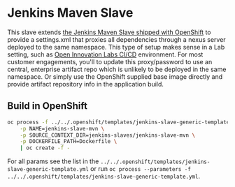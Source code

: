 # Jenkins Maven Slave

This slave extends [the Jenkins Maven Slave shipped with OpenShift](https://access.redhat.com/containers/?tab=overview#/registry.access.redhat.com/openshift3/jenkins-slave-maven-rhel7) to provide a settings.xml that proxies all dependencies through a nexus server deployed to the same namespace. This type of setup makes sense in a Lab setting, such as [Open Innovation Labs CI/CD](https://github.com/rht-labs/labs-ci-cd) environment. For most customer engagements, you'll to update this proxy/password to use an central, enterprise artifact repo which is unlikely to be deployed in the same namespace. Or simply use the OpenShift supplied base image directly and provide artifact repository info in the application build.

## Build in OpenShift
```bash
oc process -f ../../.openshift/templates/jenkins-slave-generic-template.yml \
    -p NAME=jenkins-slave-mvn \
    -p SOURCE_CONTEXT_DIR=jenkins-slaves/jenkins-slave-mvn \
    -p DOCKERFILE_PATH=Dockerfile \
    | oc create -f -
```
For all params see the list in the `../../.openshift/templates/jenkins-slave-generic-template.yml` or run `oc process --parameters -f ../../.openshift/templates/jenkins-slave-generic-template.yml`.

